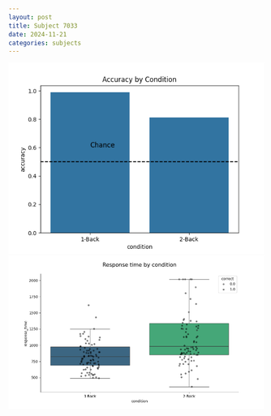 ```yaml
---
layout: post
title: Subject 7033
date: 2024-11-21
categories: subjects
---
```


![](data/7033/run-6/7033_ATS_acc.png)
![](data/7033/run-6/7033_ATS_rt.png)
